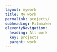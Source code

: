 ```yaml
---
layout: mywork
title: My work
permalink: projects/
subheading: Filmmaker
eleventyNavigation:
  heading: All work
  key: projects
  parent: work
---
```


